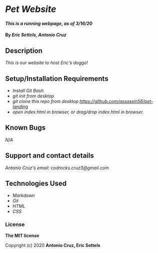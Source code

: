# _Pet Website_

#### _This is a running webpage, as of 3/16/20_

#### By _**Eric Settels, Antonio Cruz**_

## Description

_This is our website to host Eric's doggo!_

## Setup/Installation Requirements

- _Install Git Bash_
- _git init from desktop_
- _git clone this repo from desktop https://github.com/assassin56/pet-landing_
- _open index.html in browser, or drag/drop index.html in browser._

## Known Bugs

_N/A_

## Support and contact details

_Antonio Cruz's email:_
_codrocks.cruz3@gmail.com_

## Technologies Used

* _Markdown_
* _Git_
* _HTML_
* _CSS_ 

### License

**The MIT license**

Copyright (c) 2020 **Antonio Cruz, Eric Settels**
